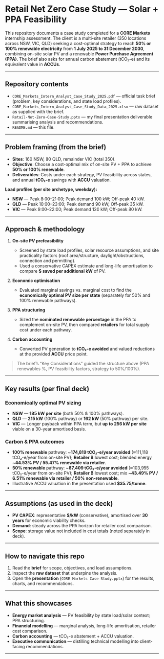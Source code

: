 # Retail Net Zero Case Study — Solar + PPA Feasibility

This repository documents a case study completed for a **CORE Markets** internship assessment. The client is a multi-site retailer (350 locations across NSW, VIC, QLD) seeking a cost-optimal strategy to reach **50% or 100% renewable electricity** from **1 July 2025 to 31 December 2030**, combining on-site solar PV and a renewable **Power Purchase Agreement (PPA)**. The brief also asks for annual carbon abatement (tCO₂-e) and its equivalent value in **ACCUs**.

---

## Repository contents

- `CORE_Markets_Intern_Analyst_Case_Study_2025.pdf` — official task brief (problem, key considerations, and state load profiles).
- `CORE_Markets_Intern_Analyst_Case_Study_Data_2025.xlsx` — raw dataset as supplied with the brief.  
- `Retail-Net-Zero-Case-Study.pptx` — my final presentation deliverable summarising analysis and recommendations.
- `README.md` — this file.

---

## Problem framing (from the brief)

- **Sites**: 160 NSW, 80 QLD, remainder VIC (total 350).
- **Objective**: Choose a cost-optimal mix of on-site PV + PPA to achieve **50% or 100% renewable**.
- **Deliverables**: Costs under each strategy, PV feasibility across states, and annual **tCO₂-e** savings with **ACCU** valuation.

**Load profiles (per site archetype, weekday):**
- **NSW** — Peak 8:00–21:00; Peak demand 100 kW; Off-peak 40 kW.
- **QLD** — Peak 10:00–23:00; Peak demand 90 kW; Off-peak 35 kW.
- **VIC** — Peak 9:00–22:00; Peak demand 120 kW; Off-peak 80 kW.

---

## Approach & methodology

1. **On-site PV prefeasibility**  
   - Screened by state load profiles, solar resource assumptions, and site practicality factors (roof area/structure, daylight/obstructions, connection and permitting).  
   - Used a conservative CAPEX estimate and long-life amortisation to compare **$ saved per additional kW** of PV.

2. **Economic optimisation**  
   - Evaluated marginal savings vs. marginal cost to find the **economically optimal PV size per state** (separately for 50% and 100% renewable pathways).

3. **PPA structuring**  
   - Sized the **nominated renewable percentage** in the PPA to complement on-site PV, then compared **retailers** for total supply cost under each pathway.

4. **Carbon accounting**  
   - Converted PV generation to **tCO₂-e avoided** and valued reductions at the provided **ACCU** price point.

> The brief’s “Key Considerations” guided the structure above (PPA renewables %, PV feasibility factors, strategy to 50%/100%).

---

## Key results (per final deck)

### Economically optimal PV sizing
- **NSW** — **185 kW per site** (both 50% & 100% pathways).
- **QLD** — **215 kW** (100% pathway) or **162 kW** (50% pathway) per site.
- **VIC** — Longer payback within PPA term, but **up to 256 kW per site** viable on a 30-year amortised basis. 

### Carbon & PPA outcomes
- **100% renewable** pathway: ~**174,819 tCO₂-e/year avoided** (≈111,118 tCO₂-e/year from on-site PV); **Retailer B** lowest cost; blended energy ~**44.53% PV / 55.47% renewable via retailer**.
- **50% renewable** pathway: ~**87,409 tCO₂-e/year avoided** (≈103,955 tCO₂-e/year from on-site PV); **Retailer B** lowest cost; mix ~**43.49% PV / 6.51% renewable via retailer / 50% non-renewable**. 
- Illustrative ACCU valuation in the presentation used **$35.75/tonne**.

---

## Assumptions (as used in the deck)

- **PV CAPEX**: representative **$/kW** (conservative), amortised over **30 years** for economic viability checks.  
- **Demand**: steady across the PPA horizon for retailer cost comparison.  
- **Scope**: storage value not included in cost totals (noted separately in deck).

---

## How to navigate this repo

1. Read the **brief** for scope, objectives, and load assumptions.
2. Inspect the **raw dataset** that underpins the analysis.  
3. Open the **presentation** (`CORE Markets Case Study.pptx`) for the results, charts, and recommendations. 

---

## What this showcases

- **Energy market analysis** — PV feasibility by state load/solar context; PPA structuring.  
- **Financial modelling** — marginal analysis, long-life amortisation, retailer cost comparison.  
- **Carbon accounting** — tCO₂-e abatement + ACCU valuation.  
- **Executive communication** — distilling technical modelling into client-facing recommendations.

---
